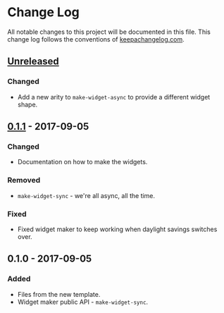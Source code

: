# Change Log
All notable changes to this project will be documented in this file. This change log follows the conventions of [keepachangelog.com](http://keepachangelog.com/).

## [Unreleased]
### Changed
- Add a new arity to `make-widget-async` to provide a different widget shape.

## [0.1.1] - 2017-09-05
### Changed
- Documentation on how to make the widgets.

### Removed
- `make-widget-sync` - we're all async, all the time.

### Fixed
- Fixed widget maker to keep working when daylight savings switches over.

## 0.1.0 - 2017-09-05
### Added
- Files from the new template.
- Widget maker public API - `make-widget-sync`.

[Unreleased]: https://github.com/your-name/binary-parsing/compare/0.1.1...HEAD
[0.1.1]: https://github.com/your-name/binary-parsing/compare/0.1.0...0.1.1
